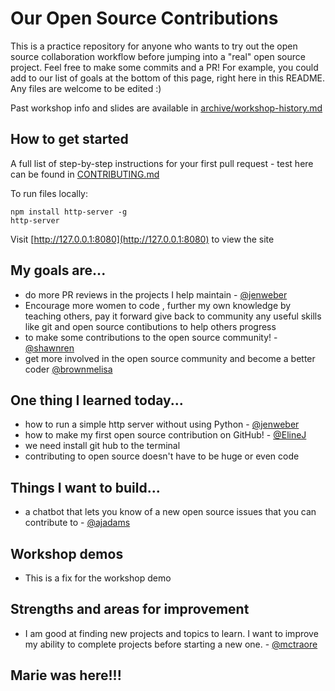 # Our Open Source Contributions

This is a practice repository for anyone who wants to try out the open source
collaboration workflow before jumping into a "real" open source project. Feel free
to make some commits and a PR! For example, you could add to our list of
goals at the bottom of this page, right here in this README. Any files
are welcome to be edited :)

Past workshop info and slides are available in [archive/workshop-history.md](archive/workshop-history.md)

## How to get started

A full list of step-by-step instructions for your first pull request - test here
can be found in [CONTRIBUTING.md](CONTRIBUTING.md)

To run files locally:

```
npm install http-server -g
http-server
```

Visit [http://127.0.0.1:8080](http://127.0.0.1:8080) to view the site

## My goals are...

- do more PR reviews in the projects I help maintain - [@jenweber](https://github.com/jenweber)
- Encourage more women to code , further my own knowledge by teaching others, pay it forward give back to community any useful skills like git and open source contibutions to help others progress
- to make some contributions to the open source community! - [@shawnren](https://github.com/shawnren)
- get more involved in the open source community and become a better coder [@brownmelisa](https://github.com/brownmelisa)

## One thing I learned today...

- how to run a simple http server without using Python - [@jenweber](https://github.com/jenweber)
- how to make my first open source contribution on GitHub! - [@ElineJ](https://github.com/ElineJ)
- we need install git hub to the terminal
- contributing to open source doesn't have to be huge or even code

## Things I want to build...

- a chatbot that lets you know of a new open source issues that you can contribute to - [@ajadams](https://github.com/ajadams)

## Workshop demos
- This is a fix for the workshop demo

## Strengths and areas for improvement
- I am good at finding new projects and topics to learn. I want to improve my ability to complete projects before starting a new one. - [@mctraore](https://github.com/mctraore)

## Marie was here!!!
